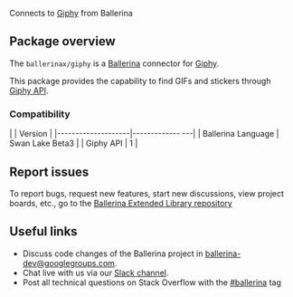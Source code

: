 Connects to [Giphy](https://developers.giphy.com/docs/api/) from Ballerina

## Package overview

The `ballerinax/giphy` is a [Ballerina](https://ballerina.io/) connector for [Giphy](https://giphy.com/).  

This package provides the capability to find GIFs and stickers through [Giphy API](https://developers.giphy.com/docs/api/).

### Compatibility
|                    | Version         |
|--------------------|------------- ---|
| Ballerina Language | Swan Lake Beta3 |
| Giphy API          | 1               |

## Report issues
To report bugs, request new features, start new discussions, view project boards, etc., go to the [Ballerina Extended Library repository](https://github.com/ballerina-platform/ballerina-extended-library)

## Useful links
- Discuss code changes of the Ballerina project in [ballerina-dev@googlegroups.com](mailto:ballerina-dev@googlegroups.com).
- Chat live with us via our [Slack channel](https://ballerina.io/community/slack/).
- Post all technical questions on Stack Overflow with the [#ballerina](https://stackoverflow.com/questions/tagged/ballerina) tag
